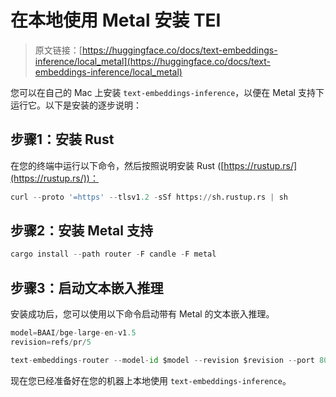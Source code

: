 # 在本地使用 Metal 安装 TEI

> 原文链接：[https://huggingface.co/docs/text-embeddings-inference/local_metal](https://huggingface.co/docs/text-embeddings-inference/local_metal)

您可以在自己的 Mac 上安装 `text-embeddings-inference`，以便在 Metal 支持下运行它。以下是安装的逐步说明：

## 步骤1：安装 Rust

在您的终端中运行以下命令，然后按照说明安装 Rust ([https://rustup.rs/](https://rustup.rs/))：

```py
curl --proto '=https' --tlsv1.2 -sSf https://sh.rustup.rs | sh
```

## 步骤2：安装 Metal 支持

```py
cargo install --path router -F candle -F metal
```

## 步骤3：启动文本嵌入推理

安装成功后，您可以使用以下命令启动带有 Metal 的文本嵌入推理。

```py
model=BAAI/bge-large-en-v1.5
revision=refs/pr/5

text-embeddings-router --model-id $model --revision $revision --port 8080
```

现在您已经准备好在您的机器上本地使用 `text-embeddings-inference`。

